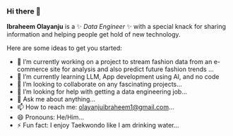 ### Hi there 👋
**Ibraheem Olayanju** is a ✨ _Data Engineer_ ✨ with a special knack for sharing information and helping people get hold of new technology.

Here are some ideas to get you started:

- 🔭 I’m currently working on a project to stream fashion data from an e-commerce site for analysis and also predict future fashion trends ...
- 🌱 I’m currently learning LLM, App development using AI, and no code
- 👯 I’m looking to collaborate on any fascinating projects...
- 🤔 I’m looking for help with getting a data engineering job...
- 💬 Ask me about anything...
- 📫 How to reach me: olayanjuibraheem1@gmail.com...
- 😄 Pronouns: He/Him...
- ⚡ Fun fact: I enjoy Taekwondo like I am drinking water...
